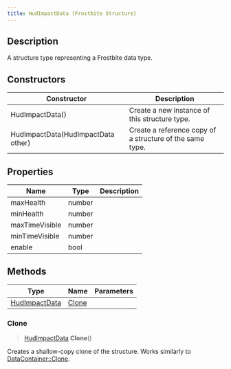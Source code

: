 ```yaml
---
title: HudImpactData (Frostbite Structure)
---
```

## Description

A structure type representing a Frostbite data type.

## Constructors

| Constructor                        | Description                                              |
| ---------------------------------- | -------------------------------------------------------- |
| HudImpactData()                    | Create a new instance of this structure type.            |
| HudImpactData(HudImpactData other) | Create a reference copy of a structure of the same type. |

## Properties

| Name           | Type   | Description |
| -------------- | ------ | ----------- |
| maxHealth      | number |             |
| minHealth      | number |             |
| maxTimeVisible | number |             |
| minTimeVisible | number |             |
| enable         | bool   |             |

## Methods

| Type                           | Name            | Parameters |
| ------------------------------ | --------------- | ---------- |
| [HudImpactData](HudImpactData) | [Clone](#clone) |            |

### Clone

> [HudImpactData](HudImpactData) **Clone**()

Creates a shallow-copy clone of the structure. Works similarly to [DataContainer::Clone](/vext/ref/cls/shr/datacontainer#clone).
